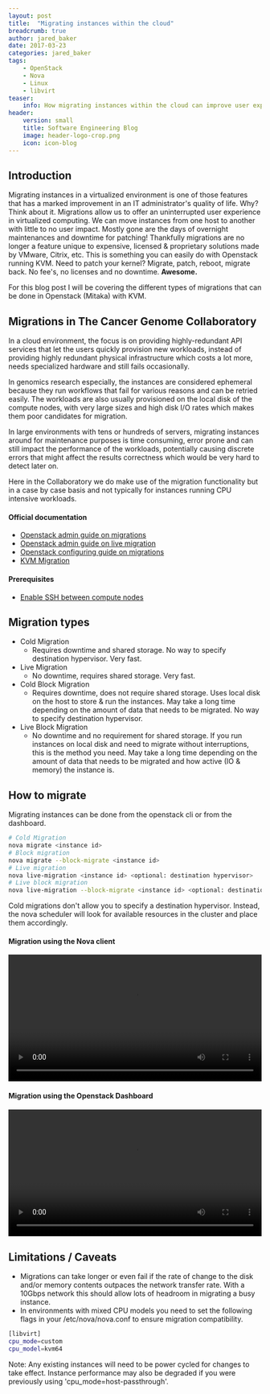 ```yaml
---
layout: post
title:  "Migrating instances within the cloud"
breadcrumb: true
author: jared_baker
date: 2017-03-23
categories: jared_baker
tags:
    - OpenStack
    - Nova
    - Linux
    - libvirt
teaser:
    info: How migrating instances within the cloud can improve user experience and make your life easier
header:
    version: small
    title: Software Engineering Blog
    image: header-logo-crop.png
    icon: icon-blog
---
```


## Introduction
Migrating instances in a virtualized environment is one of those features that has a marked improvement in an IT administrator's quality of life. Why? Think about it. Migrations allow us to offer an uninterrupted user experience in virtualized computing. We can move instances from one host to another with little to no user impact. Mostly gone are the days of overnight maintenances and downtime for patching! Thankfully migrations are no longer a feature unique to expensive, licensed & proprietary solutions made by VMware, Citrix, etc. This is something you can easily do with Openstack running KVM. Need to patch your kernel? Migrate, patch, reboot, migrate back. No fee's, no licenses and no downtime. <b>Awesome.</b>

For this blog post I will be covering the different types of migrations that can be done in Openstack (Mitaka) with KVM.

## Migrations in The Cancer Genome Collaboratory
In a cloud environment, the focus is on providing highly-redundant API services that let the users quickly provision new workloads, instead of providing highly redundant physical infrastructure which costs a lot more, needs specialized hardware and still fails occasionally.

In genomics research especially, the instances are considered ephemeral because they run workflows that fail for various reasons and can be retried easily. The workloads are also usually provisioned on the local disk of the compute nodes, with very large sizes and high disk I/O rates which makes them poor candidates for migration.

In large environments with tens or hundreds of servers, migrating instances around for maintenance purposes is time consuming, error prone and can still impact the performance of the workloads, potentially causing discrete errors that might affect the results correctness which would be very hard to detect later on.

Here in the Collaboratory we do make use of the migration functionality but in a case by case basis and not typically for instances running CPU intensive workloads.

#### Official documentation
* [Openstack admin guide on migrations](https://docs.openstack.org/admin-guide/cli-nova-migrate.html)
* [Openstack admin guide on live migration](https://docs.openstack.org/admin-guide/compute-live-migration-usage.html)
* [Openstack configuring guide on migrations](https://docs.openstack.org/admin-guide/compute-configuring-migrations.html)
* [KVM Migration](https://www.linux-kvm.org/page/Migration)

#### Prerequisites
* [Enable SSH between compute nodes](https://docs.openstack.org/admin-guide/cli-nova-migrate-cfg-ssh.html#clinovamigratecfgssh)

## Migration types
* Cold Migration
  * Requires downtime and shared storage. No way to specify destination hypervisor. Very fast.
* Live Migration
  * No downtime, requires shared storage. Very fast.
* Cold Block Migration
  * Requires downtime, does not require shared storage. Uses local disk on the host to store & run the instances. May take a long time depending on the amount of data that needs to be migrated. No way to specify destination hypervisor.
* Live Block Migration
  * No downtime and no requirement for shared storage. If you run instances on local disk and need to migrate without interruptions, this is the method you need. May take a long time depending on the amount of data that needs to be migrated and how active (IO & memory) the instance is.

## How to migrate

Migrating instances can be done from the openstack cli or from the dashboard.

~~~bash
# Cold Migration
nova migrate <instance id>
# Block migration
nova migrate --block-migrate <instance id>
# Live migration
nova live-migration <instance id> <optional: destination hypervisor>
# Live block migration
nova live-migration --block-migrate <instance id> <optional: destination hypervisor>
~~~

Cold migrations don't allow you to specify a destination hypervisor. Instead, the nova scheduler will look for available resources in the cluster and place them accordingly.

#### Migration using the Nova client
<video width="100%" height="auto" controls preload>
    <source src="{{site.urlimg}}jared_baker/migratinginstances/migrate-with-ping.webm"></source>
</video>

#### Migration using the Openstack Dashboard
<video width="100%" height="auto" controls preload>
    <source src="{{site.urlimg}}jared_baker/migratinginstances/gui-migrate.webm"></source>
</video>

## Limitations / Caveats
* Migrations can take longer or even fail if the rate of change to the disk and/or memory contents outpaces the network transfer rate. With a 10Gbps network this should allow lots of headroom in migrating a busy instance.
* In environments with mixed CPU models you need to set the following flags in your /etc/nova/nova.conf to ensure migration compatibility.

~~~bash
[libvirt]
cpu_mode=custom
cpu_model=kvm64
~~~

Note: Any existing instances will need to be power cycled for changes to take effect. Instance performance may also be degraded if you were previously using 'cpu_mode=host-passthrough'.
